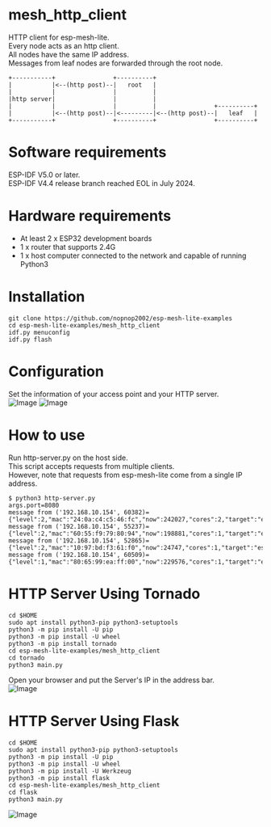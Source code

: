 # mesh_http_client
HTTP client for esp-mesh-lite.   
Every node acts as an http client.   
All nodes have the same IP address.   
Messages from leaf nodes are forwarded through the root node.   
```
+-----------+                +----------+
|           |<--(http post)--|   root   |
|           |                |          |
|http server|                |          |
|           |                |          |                +----------+
|           |<--(http post)--|<---------|<--(http post)--|   leaf   |
+-----------+                +----------+                +----------+
```

# Software requirements
ESP-IDF V5.0 or later.   
ESP-IDF V4.4 release branch reached EOL in July 2024.   

# Hardware requirements
- At least 2 x ESP32 development boards
- 1 x router that supports 2.4G
- 1 x host computer connected to the network and capable of running Python3

# Installation
```
git clone https://github.com/nopnop2002/esp-mesh-lite-examples
cd esp-mesh-lite-examples/mesh_http_client
idf.py menuconfig
idf.py flash
```

# Configuration   
Set the information of your access point and your HTTP server.   
![Image](https://github.com/user-attachments/assets/28ee4b1b-541a-4bc0-9d20-4c70e0e60452)
![Image](https://github.com/user-attachments/assets/048573f9-83c6-4c20-9911-69496e9c807b)

# How to use
Run http-server.py on the host side.   
This script accepts requests from multiple clients.   
However, note that requests from esp-mesh-lite come from a single IP address.   
```
$ python3 http-server.py
args.port=8080
message from ('192.168.10.154', 60382)={"level":2,"mac":"24:0a:c4:c5:46:fc","now":242027,"cores":2,"target":"esp32"}
message from ('192.168.10.154', 55237)={"level":2,"mac":"60:55:f9:79:80:94","now":198881,"cores":1,"target":"esp32c3"}
message from ('192.168.10.154', 52865)={"level":2,"mac":"10:97:bd:f3:61:f0","now":24747,"cores":1,"target":"esp32c2"}
message from ('192.168.10.154', 60509)={"level":1,"mac":"80:65:99:ea:ff:00","now":229576,"cores":1,"target":"esp32s2"}
```

# HTTP Server Using Tornado
```
cd $HOME
sudo apt install python3-pip python3-setuptools
python3 -m pip install -U pip
python3 -m pip install -U wheel
python3 -m pip install tornado
cd esp-mesh-lite-examples/mesh_http_client
cd tornado
python3 main.py
```
Open your browser and put the Server's IP in the address bar.   
![Image](https://github.com/user-attachments/assets/53cae944-cac3-44ae-aac0-74440ecaa67f)

# HTTP Server Using Flask
```
cd $HOME
sudo apt install python3-pip python3-setuptools
python3 -m pip install -U pip
python3 -m pip install -U wheel
python3 -m pip install -U Werkzeug
python3 -m pip install flask
cd esp-mesh-lite-examples/mesh_http_client
cd flask
python3 main.py
```

![Image](https://github.com/user-attachments/assets/2db710f6-5a5b-4aa4-9b01-65784f6cd18a)
